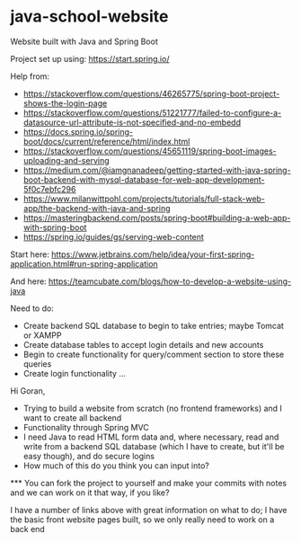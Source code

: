 # java-school-website
 Website built with Java and Spring Boot

Project set up using: https://start.spring.io/

Help from:
- https://stackoverflow.com/questions/46265775/spring-boot-project-shows-the-login-page
- https://stackoverflow.com/questions/51221777/failed-to-configure-a-datasource-url-attribute-is-not-specified-and-no-embedd
- https://docs.spring.io/spring-boot/docs/current/reference/html/index.html
- https://stackoverflow.com/questions/45651119/spring-boot-images-uploading-and-serving
- https://medium.com/@iamgnanadeep/getting-started-with-java-spring-boot-backend-with-mysql-database-for-web-app-development-5f0c7ebfc296
- https://www.milanwittpohl.com/projects/tutorials/full-stack-web-app/the-backend-with-java-and-spring
- https://masteringbackend.com/posts/spring-boot#building-a-web-app-with-spring-boot
- https://spring.io/guides/gs/serving-web-content

Start here: https://www.jetbrains.com/help/idea/your-first-spring-application.html#run-spring-application

And here: https://teamcubate.com/blogs/how-to-develop-a-website-using-java



Need to do:
- Create backend SQL database to begin to take entries; maybe Tomcat or XAMPP
- Create database tables to accept login details and new accounts
- Begin to create functionality for query/comment section to store these queries
- Create login functionality ...


Hi Goran,
- Trying to build a website from scratch (no frontend frameworks) and I want to create all backend
- Functionality through Spring MVC
- I need Java to read HTML form data and, where necessary, read and write from a backend SQL database (which I have to create, but it'll be easy though), and do secure logins
- How much of this do you think you can input into?

*** You can fork the project to yourself and make your commits with notes and we can work on it that way, if you like?

I have a number of links above with great information on what to do; I have the basic front website pages built, so we only really need to work on a back end






